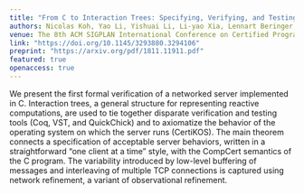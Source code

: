 ```yaml
---
title: "From C to Interaction Trees: Specifying, Verifying, and Testing a Networked Server"
authors: Nicolas Koh, Yao Li, Yishuai Li, Li-yao Xia, Lennart Beringer, Wolf Honoré, William Mansky, Benjamin C. Pierce, Steve Zdancewic
venue: The 8th ACM SIGPLAN International Conference on Certified Programs and Proofs, CPP 2019
link: "https://doi.org/10.1145/3293880.3294106"
preprint: "https://arxiv.org/pdf/1811.11911.pdf"
featured: true
openaccess: true
---
```


We present the first formal verification of a networked server implemented in
C. Interaction trees, a general structure for representing reactive
computations, are used to tie together disparate verification and testing tools
(Coq, VST, and QuickChick) and to axiomatize the behavior of the operating
system on which the server runs (CertiKOS). The main theorem connects a
specification of acceptable server behaviors, written in a straightforward “one
client at a time” style, with the CompCert semantics of the C program. The
variability introduced by low-level buffering of messages and interleaving of
multiple TCP connections is captured using network refinement, a variant of
observational refinement.
